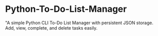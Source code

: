 # Python-To-Do-List-Manager
"A simple Python CLI To-Do List Manager with persistent JSON storage. Add, view, complete, and delete tasks easily.

